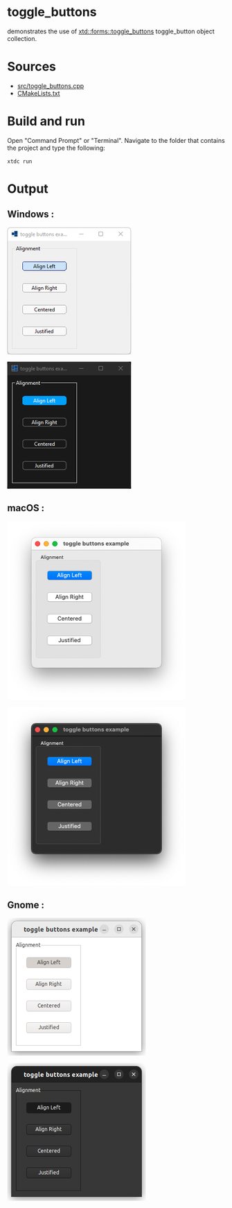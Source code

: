 # toggle_buttons

demonstrates the use of [xtd::forms::toggle_buttons](https://codedocs.xyz/gammasoft71/xtd/classxtd_1_1forms_1_1toggle__buttons.html) toggle_button object collection.

# Sources

* [src/toggle_buttons.cpp](src/toggle_buttons.cpp)
* [CMakeLists.txt](CMakeLists.txt)

# Build and run

Open "Command Prompt" or "Terminal". Navigate to the folder that contains the project and type the following:

```shell
xtdc run
```

# Output

## Windows :

![Screenshot](../../../../docs/pictures/examples/toggle_buttons_w.png)

![Screenshot](../../../../docs/pictures/examples/toggle_buttons_wd.png)

## macOS :

![Screenshot](../../../../docs/pictures/examples/toggle_buttons_m.png)

![Screenshot](../../../../docs/pictures/examples/toggle_buttons_md.png)

## Gnome :

![Screenshot](../../../../docs/pictures/examples/toggle_buttons_g.png)

![Screenshot](../../../../docs/pictures/examples/toggle_buttons_gd.png)
